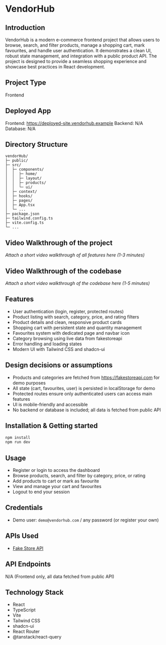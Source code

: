 # VendorHub

## Introduction
VendorHub is a modern e-commerce frontend project that allows users to browse, search, and filter products, manage a shopping cart, mark favourites, and handle user authentication. It demonstrates a clean UI, robust state management, and integration with a public product API. The project is designed to provide a seamless shopping experience and showcase best practices in React development.

## Project Type
Frontend

## Deployed App
Frontend: https://deployed-site.vendorhub.example
Backend: N/A
Database: N/A

## Directory Structure
```
vendorHub/
├─ public/
├─ src/
│  ├─ components/
│  │  ├─ home/
│  │  ├─ layout/
│  │  ├─ products/
│  │  └─ ui/
│  ├─ context/
│  ├─ hooks/
│  ├─ pages/
│  ├─ App.tsx
│  └─ ...
├─ package.json
├─ tailwind.config.ts
├─ vite.config.ts
└─ ...
```

## Video Walkthrough of the project
_Attach a short video walkthrough of all features here (1-3 minutes)_

## Video Walkthrough of the codebase
_Attach a short video walkthrough of the codebase here (1-5 minutes)_

## Features
- User authentication (login, register, protected routes)
- Product listing with search, category, price, and rating filters
- Product details and clean, responsive product cards
- Shopping cart with persistent state and quantity management
- Favourites system with dedicated page and navbar icon
- Category browsing using live data from fakestoreapi
- Error handling and loading states
- Modern UI with Tailwind CSS and shadcn-ui

## Design decisions or assumptions
- Products and categories are fetched from https://fakestoreapi.com for demo purposes
- All state (cart, favourites, user) is persisted in localStorage for demo
- Protected routes ensure only authenticated users can access main features
- UI is mobile-friendly and accessible
- No backend or database is included; all data is fetched from public API

## Installation & Getting started
```bash
npm install
npm run dev
```

## Usage
- Register or login to access the dashboard
- Browse products, search, and filter by category, price, or rating
- Add products to cart or mark as favourite
- View and manage your cart and favourites
- Logout to end your session

## Credentials
- Demo user: `demo@vendorhub.com` / any password (or register your own)

## APIs Used
- [Fake Store API](https://fakestoreapi.com)

## API Endpoints
N/A (Frontend only, all data fetched from public API)

## Technology Stack
- React
- TypeScript
- Vite
- Tailwind CSS
- shadcn-ui
- React Router
- @tanstack/react-query
